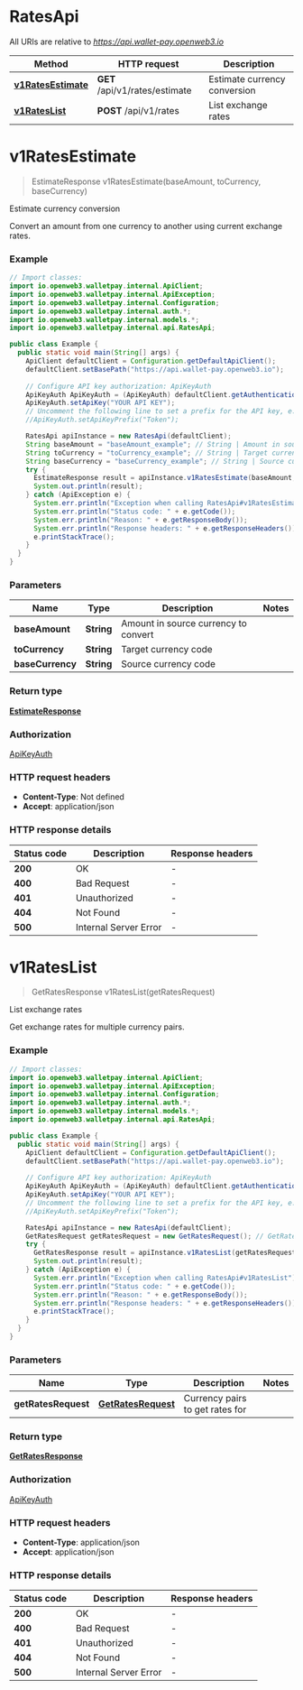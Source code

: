 # RatesApi

All URIs are relative to *https://api.wallet-pay.openweb3.io*

Method | HTTP request | Description
------------- | ------------- | -------------
[**v1RatesEstimate**](RatesApi.md#v1RatesEstimate) | **GET** /api/v1/rates/estimate | Estimate currency conversion
[**v1RatesList**](RatesApi.md#v1RatesList) | **POST** /api/v1/rates | List exchange rates


<a name="v1RatesEstimate"></a>
# **v1RatesEstimate**
> EstimateResponse v1RatesEstimate(baseAmount, toCurrency, baseCurrency)

Estimate currency conversion

Convert an amount from one currency to another using current exchange rates.

### Example
```java
// Import classes:
import io.openweb3.walletpay.internal.ApiClient;
import io.openweb3.walletpay.internal.ApiException;
import io.openweb3.walletpay.internal.Configuration;
import io.openweb3.walletpay.internal.auth.*;
import io.openweb3.walletpay.internal.models.*;
import io.openweb3.walletpay.internal.api.RatesApi;

public class Example {
  public static void main(String[] args) {
    ApiClient defaultClient = Configuration.getDefaultApiClient();
    defaultClient.setBasePath("https://api.wallet-pay.openweb3.io");
    
    // Configure API key authorization: ApiKeyAuth
    ApiKeyAuth ApiKeyAuth = (ApiKeyAuth) defaultClient.getAuthentication("ApiKeyAuth");
    ApiKeyAuth.setApiKey("YOUR API KEY");
    // Uncomment the following line to set a prefix for the API key, e.g. "Token" (defaults to null)
    //ApiKeyAuth.setApiKeyPrefix("Token");

    RatesApi apiInstance = new RatesApi(defaultClient);
    String baseAmount = "baseAmount_example"; // String | Amount in source currency to convert
    String toCurrency = "toCurrency_example"; // String | Target currency code
    String baseCurrency = "baseCurrency_example"; // String | Source currency code
    try {
      EstimateResponse result = apiInstance.v1RatesEstimate(baseAmount, toCurrency, baseCurrency);
      System.out.println(result);
    } catch (ApiException e) {
      System.err.println("Exception when calling RatesApi#v1RatesEstimate");
      System.err.println("Status code: " + e.getCode());
      System.err.println("Reason: " + e.getResponseBody());
      System.err.println("Response headers: " + e.getResponseHeaders());
      e.printStackTrace();
    }
  }
}
```

### Parameters

Name | Type | Description  | Notes
------------- | ------------- | ------------- | -------------
 **baseAmount** | **String**| Amount in source currency to convert |
 **toCurrency** | **String**| Target currency code |
 **baseCurrency** | **String**| Source currency code |

### Return type

[**EstimateResponse**](EstimateResponse.md)

### Authorization

[ApiKeyAuth](../README.md#ApiKeyAuth)

### HTTP request headers

 - **Content-Type**: Not defined
 - **Accept**: application/json

### HTTP response details
| Status code | Description | Response headers |
|-------------|-------------|------------------|
**200** | OK |  -  |
**400** | Bad Request |  -  |
**401** | Unauthorized |  -  |
**404** | Not Found |  -  |
**500** | Internal Server Error |  -  |

<a name="v1RatesList"></a>
# **v1RatesList**
> GetRatesResponse v1RatesList(getRatesRequest)

List exchange rates

Get exchange rates for multiple currency pairs.

### Example
```java
// Import classes:
import io.openweb3.walletpay.internal.ApiClient;
import io.openweb3.walletpay.internal.ApiException;
import io.openweb3.walletpay.internal.Configuration;
import io.openweb3.walletpay.internal.auth.*;
import io.openweb3.walletpay.internal.models.*;
import io.openweb3.walletpay.internal.api.RatesApi;

public class Example {
  public static void main(String[] args) {
    ApiClient defaultClient = Configuration.getDefaultApiClient();
    defaultClient.setBasePath("https://api.wallet-pay.openweb3.io");
    
    // Configure API key authorization: ApiKeyAuth
    ApiKeyAuth ApiKeyAuth = (ApiKeyAuth) defaultClient.getAuthentication("ApiKeyAuth");
    ApiKeyAuth.setApiKey("YOUR API KEY");
    // Uncomment the following line to set a prefix for the API key, e.g. "Token" (defaults to null)
    //ApiKeyAuth.setApiKeyPrefix("Token");

    RatesApi apiInstance = new RatesApi(defaultClient);
    GetRatesRequest getRatesRequest = new GetRatesRequest(); // GetRatesRequest | Currency pairs to get rates for
    try {
      GetRatesResponse result = apiInstance.v1RatesList(getRatesRequest);
      System.out.println(result);
    } catch (ApiException e) {
      System.err.println("Exception when calling RatesApi#v1RatesList");
      System.err.println("Status code: " + e.getCode());
      System.err.println("Reason: " + e.getResponseBody());
      System.err.println("Response headers: " + e.getResponseHeaders());
      e.printStackTrace();
    }
  }
}
```

### Parameters

Name | Type | Description  | Notes
------------- | ------------- | ------------- | -------------
 **getRatesRequest** | [**GetRatesRequest**](GetRatesRequest.md)| Currency pairs to get rates for |

### Return type

[**GetRatesResponse**](GetRatesResponse.md)

### Authorization

[ApiKeyAuth](../README.md#ApiKeyAuth)

### HTTP request headers

 - **Content-Type**: application/json
 - **Accept**: application/json

### HTTP response details
| Status code | Description | Response headers |
|-------------|-------------|------------------|
**200** | OK |  -  |
**400** | Bad Request |  -  |
**401** | Unauthorized |  -  |
**404** | Not Found |  -  |
**500** | Internal Server Error |  -  |

